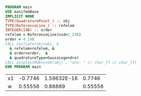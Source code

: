 ```fortran
PROGRAM main
USE easifemBase
IMPLICIT NONE
TYPE(QuadraturePoint_) :: obj
TYPE(ReferenceLine_) :: refelem
INTEGER(I4B) :: order
refelem = ReferenceLine(nsd=1_I4B)
order = 4_I4B
CALL initiate(obj=obj, &
  & refelem=refelem, &
  & order=order,  &
  & quadratureType=GaussLegendre)
CALL display(MdEncode(obj) , "ans: " // char_lf // char_lf)
END PROGRAM main
```

|    |         |             |         |
| -- | ------- | ----------- | ------- |
| x1 | -0.7746 | 1.59632E-16 | 0.7746  |
| w  | 0.55556 | 0.88889     | 0.55556 |
